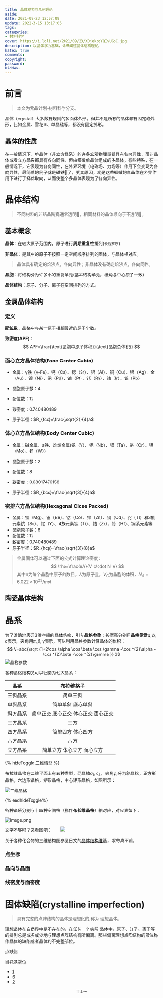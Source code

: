 ```yaml
---
title: 晶体结构与几何理论
aside: 
date: 2021-09-23 12:07:09
update: 2022-3-15 13:17:05
tags:
categories:
- 材料科学
cover: https://i.loli.net/2021/09/23/XDjekcqYQIvUGoC.jpg
description: 以晶体学为基础，详细阐述晶体结构理论。
katex: true
comments:
copyright:
password:
hidden: 
---
```


# 前言

> 本文为紫晶计划-材料科学分支。

晶体（crystal）大多数有规则的多面体外形，但并不是所有的晶体都有固定的外形，比如金属、雪花❄、单晶硅等，都没有固定外形。

## 晶体的性质

在一般情况下，单晶体（非立方晶系）的许多宏观物理量都具有各向异性，而非晶体或者立方晶系都具有各向同性。但由细微单晶体组成的多晶体，有些特殊，在一般情况下，它表现为各向同性，在外界环境（电磁场、力场等）作用下会变现为各向异性，最简单的例子就是磁铁🧲了，究其原因，就是这些细微的单晶体在外界作用下进行了择优取向，从而使整个多晶体表现为了各向异性。















# 晶体结构

> 不同材料的非结晶陶瓷通常透明🔎，相同材料的晶体倾向于不透明🗿。

## 基本概念

**晶体**：在较大原子范围内，原子进行**周期重复性**排列(`长程有序`)

**非晶体**：是其中的原子不按照一定空间顺序排列的固体，与晶体相对应。

> 晶体具有确定的熔沸点，各向异性；非晶体没有确定熔沸点，各向同性。

**晶胞**：将结构分为许多小的重复单元(基本结构单元，棱角与中心原子一致)

**晶体结构**：原子、分子、离子在空间排列的方式。

## 金属晶体结构

### 定义

**配位数**：晶格中与某一原子相距最近的原子个数。

**致密度(APF)**：
$$
APF=\frac{\text{晶胞中原子体积}}{\text{晶胞总体积}}
$$


### 面心立方晶体结构(Face Center Cubic)

* 金属：γ铁（γ-Fe）、钙（Ca）、锶（Sr）、铝（Al）、铜（Cu）、银（Ag）、金（Au）、镍（Ni）、钯（Pd）、铂（Pt）、铑（Rh）、铱（Ir）、铅（Pb）

* 晶胞原子数：4

* 配位数：12

* 致密度：0.740480489

* 原子半径：$R_{fcc}=\frac{\sqrt{2}}{4}a$

### 体心立方晶体结构(Body Center Cubic)

* 金属；碱金属，a铁，难熔金属(钒（V）、铌（Nb）、钽（Ta）、铬（Cr）、钼（Mo）、钨（W）)

* 晶胞原子数：2

* 配位数：8

* 致密度：0.68017476158

* 原子半径：$R_{bcc}=\frac{\sqrt{3}}{4}a$

### 密排六方晶体结构(Hexagonal Close Packed)

 * 金属：镁（Mg）、铍（Be）、钴（Co）、锌（Zn）、镉（Cd）、铊（Tl）和3族元素钪（Sc）、钇（Y）、4族元素钛（Ti）、锆（Zr）、铪（Hf）、镧系元素等
* 晶胞原子数：6
* 配位数：12
* 致密度：0.740480489
* 原子半径：$R_{hcp}=\frac{\sqrt{3}}{8}a$

> 金属固体可以通过下面的公式计算理论密度：
> $$
> \rho=\frac{nA}{V_c\cdot N_A}
> $$
> 其中n为每个晶胞中原子的数目，A为原子量，$V_C$为晶胞的体积，$N_A=6.022\times10^{23}/mol$

## 陶瓷晶体结构



# 晶系

为了准确地表示<u>3维空间</u>的晶体结构，引入**晶格参数**：长宽高分别用**晶格常数**$a,b,c$表示，夹角用$\alpha,\beta,\gamma$表示，可以利用晶格参数计算晶体的体积：
$$
 V=abc{\sqrt {1+2\cos \alpha \cos \beta \cos \gamma -\cos ^{2}\alpha -\cos ^{2}\beta -\cos ^{2}\gamma }}
$$
![晶格参数](https://i.loli.net/2021/09/23/4WFQBVXsnzTxJl1.png)



各种晶格结构又可以归纳为七大晶系：

|   晶系   |             布拉维格子              |
| :------: | :---------------------------------: |
| 三斜晶系 |              简单三斜               |
| 单斜晶系 |          简单单斜 底心单斜          |
| 斜方晶系 | 简单正交 底心正交 体心正交 面心正交 |
| 三方晶系 |                三方                 |
| 四方晶系 |          简单四方 体心四方          |
| 六方晶系 |                六方                 |
| 立方晶系 |     简单立方 体心立方 面心立方      |

{% hideToggle 二维情形 %}

布拉维晶格在二维平面上有五种类型，两晶轴$a_1,a_2$，夹角$\varphi$,分为斜晶格，正方形晶格，六边形晶格，矩形晶格，中心矩形晶格，如图所示：

![二维晶格](https://i.loli.net/2021/09/23/aJyMRDYLgnFcS6x.png)

{% endhideToggle%}

各种晶系分别与十四种空间格（称作**布拉维晶格**）相对应，对应表如下：

![image.png](https://i.loli.net/2021/09/23/NCVmu37nvcEATSQ.png)

文字不够吗？来看图吧：　　![](https://bkimg.cdn.bcebos.com/pic/9f2f070828381f308e9b0b0aa9014c086f06f097)

关于各种化合物的三维结构图参见日文的[晶体结构维基](https://ja.wikipedia.org/wiki/%E7%B5%90%E6%99%B6%E6%A7%8B%E9%80%A0#%E5%AE%9F%E9%9A%9B)，*写的真不赖*。

### 点坐标

### 晶向与晶面

### 线密度与面密度

# 固体缺陷(crystalline imperfection)

> 具有完整的点阵结构的晶体是理想化的,称为 理想晶体。

理想晶体在自然界中是不存在的。在任何一个实际 晶体中，原子、分子、离子等的排列总是或多或少地与理想点阵结构有所偏离。那些偏离理想点阵结构的部位称作晶体的缺陷或者晶体的不完整部位。

点缺陷

肖托基空位

* [1](http://image.sciencenet.cn/olddata/kexue.com.cn/upload/blog/file/2009/12/20091217203421823663.pdf)
* [6](https://smdlab.jlu.edu.cn/06.pdf)
* [2](http://fdjpkc.fudan.edu.cn/_upload/article/files/1e/05/22e7c8304e3589e7493680c36578/cc762042-d738-4608-b934-efb892cc6e44.pdf)

$$
\top \bot \multimap
$$
